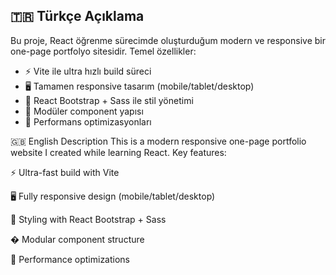 ## 🇹🇷 Türkçe Açıklama
Bu proje, React öğrenme sürecimde oluşturduğum modern ve responsive bir one-page portfolyo sitesidir. Temel özellikler:

- ⚡ Vite ile ultra hızlı build süreci
- 🖥️ Tamamen responsive tasarım (mobile/tablet/desktop)
- 🎨 React Bootstrap + Sass ile stil yönetimi
- 🧩 Modüler component yapısı
- 🚀 Performans optimizasyonları


🇬🇧 English Description
This is a modern responsive one-page portfolio website I created while learning React. Key features:

⚡ Ultra-fast build with Vite

🖥️ Fully responsive design (mobile/tablet/desktop)

🎨 Styling with React Bootstrap + Sass

� Modular component structure

🚀 Performance optimizations
